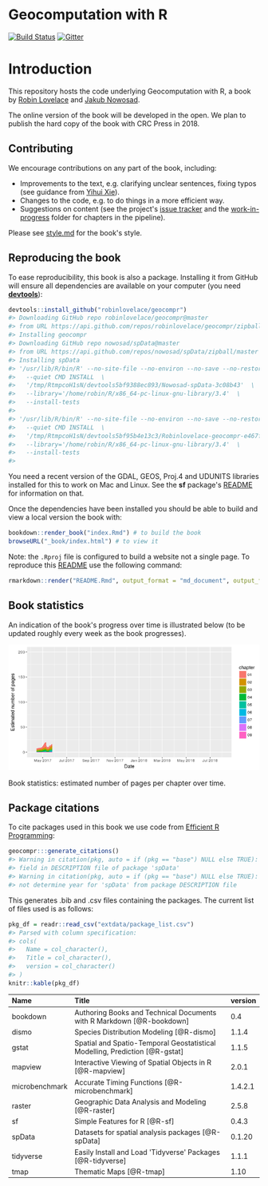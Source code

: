 <!-- README.md is generated from README.Rmd. Please edit that file - rmarkdown::render('README.Rmd', output_format = 'md_document', output_file = 'README.md') -->
Geocomputation with R
=====================

[![Build Status](https://travis-ci.org/Robinlovelace/geocompr.svg?branch=master)](https://travis-ci.org/Robinlovelace/geocompr) [![Gitter](https://badges.gitter.im/geocompr/lobby.svg)](https://gitter.im/geocompr/Lobby)

Introduction
============

This repository hosts the code underlying Geocomputation with R, a book by [Robin Lovelace](http://robinlovelace.net/) and [Jakub Nowosad](https://nowosad.github.io/).

The online version of the book will be developed in the open. We plan to publish the hard copy of the book with CRC Press in 2018.

Contributing
------------

We encourage contributions on any part of the book, including:

-   Improvements to the text, e.g. clarifying unclear sentences, fixing typos (see guidance from [Yihui Xie](https://yihui.name/en/2013/06/fix-typo-in-documentation/)).
-   Changes to the code, e.g. to do things in a more efficient way.
-   Suggestions on content (see the project's [issue tracker](https://github.com/Robinlovelace/geocompr/issues) and the [work-in-progress](https://github.com/Robinlovelace/geocompr/tree/master/work-in-progress) folder for chapters in the pipeline).

Please see [style.md](https://github.com/Robinlovelace/geocompr/blob/master/style.md) for the book's style.

Reproducing the book
--------------------

To ease reproducibility, this book is also a package. Installing it from GitHub will ensure all dependencies are available on your computer (you need [**devtools**](https://github.com/hadley/devtools)):

``` r
devtools::install_github("robinlovelace/geocompr")
#> Downloading GitHub repo robinlovelace/geocompr@master
#> from URL https://api.github.com/repos/robinlovelace/geocompr/zipball/master
#> Installing geocompr
#> Downloading GitHub repo nowosad/spData@master
#> from URL https://api.github.com/repos/nowosad/spData/zipball/master
#> Installing spData
#> '/usr/lib/R/bin/R' --no-site-file --no-environ --no-save --no-restore  \
#>   --quiet CMD INSTALL  \
#>   '/tmp/RtmpcoH1sN/devtools5bf9388ec893/Nowosad-spData-3c08b43'  \
#>   --library='/home/robin/R/x86_64-pc-linux-gnu-library/3.4'  \
#>   --install-tests
#> 
#> '/usr/lib/R/bin/R' --no-site-file --no-environ --no-save --no-restore  \
#>   --quiet CMD INSTALL  \
#>   '/tmp/RtmpcoH1sN/devtools5bf95b4e13c3/Robinlovelace-geocompr-e467f5f'  \
#>   --library='/home/robin/R/x86_64-pc-linux-gnu-library/3.4'  \
#>   --install-tests
#> 
```

You need a recent version of the GDAL, GEOS, Proj.4 and UDUNITS libraries installed for this to work on Mac and Linux. See the **sf** package's [README](https://github.com/edzer/sfr) for information on that.

Once the dependencies have been installed you should be able to build and view a local version the book with:

``` r
bookdown::render_book("index.Rmd") # to build the book
browseURL("_book/index.html") # to view it
```

Note: the `.Rproj` file is configured to build a website not a single page. To reproduce this [README](https://github.com/Robinlovelace/geocompr/blob/master/README.Rmd) use the following command:

``` r
rmarkdown::render("README.Rmd", output_format = "md_document", output_file = "README.md")
```

Book statistics
---------------

An indication of the book's progress over time is illustrated below (to be updated roughly every week as the book progresses).

![](README_files/figure-markdown_github/bookstats-1.png)

Book statistics: estimated number of pages per chapter over time.

Package citations
-----------------

To cite packages used in this book we use code from [Efficient R Programming](https://csgillespie.github.io/efficientR/):

``` r
geocompr:::generate_citations()
#> Warning in citation(pkg, auto = if (pkg == "base") NULL else TRUE): no date
#> field in DESCRIPTION file of package 'spData'
#> Warning in citation(pkg, auto = if (pkg == "base") NULL else TRUE): could
#> not determine year for 'spData' from package DESCRIPTION file
```

This generates .bib and .csv files containing the packages. The current list of files used is as follows:

``` r
pkg_df = readr::read_csv("extdata/package_list.csv")
#> Parsed with column specification:
#> cols(
#>   Name = col_character(),
#>   Title = col_character(),
#>   version = col_character()
#> )
knitr::kable(pkg_df)
```

| Name           | Title                                                                         | version |
|:---------------|:------------------------------------------------------------------------------|:--------|
| bookdown       | Authoring Books and Technical Documents with R Markdown \[@R-bookdown\]       | 0.4     |
| dismo          | Species Distribution Modeling \[@R-dismo\]                                    | 1.1.4   |
| gstat          | Spatial and Spatio-Temporal Geostatistical Modelling, Prediction \[@R-gstat\] | 1.1.5   |
| mapview        | Interactive Viewing of Spatial Objects in R \[@R-mapview\]                    | 2.0.1   |
| microbenchmark | Accurate Timing Functions \[@R-microbenchmark\]                               | 1.4.2.1 |
| raster         | Geographic Data Analysis and Modeling \[@R-raster\]                           | 2.5.8   |
| sf             | Simple Features for R \[@R-sf\]                                               | 0.4.3   |
| spData         | Datasets for spatial analysis packages \[@R-spData\]                          | 0.1.20  |
| tidyverse      | Easily Install and Load 'Tidyverse' Packages \[@R-tidyverse\]                 | 1.1.1   |
| tmap           | Thematic Maps \[@R-tmap\]                                                     | 1.10    |
